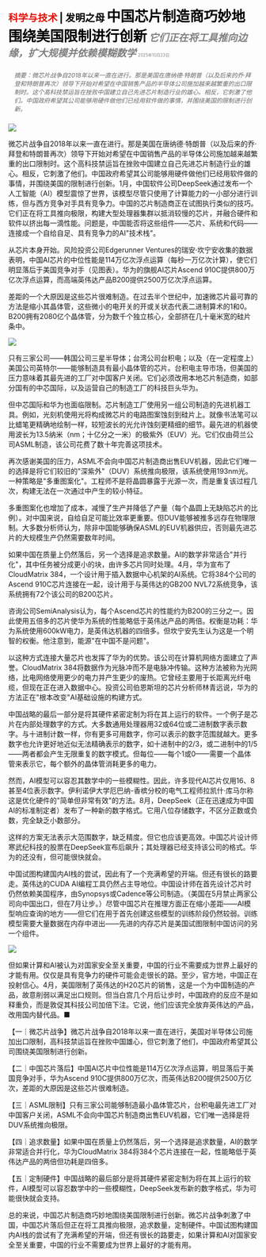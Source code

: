 <span style="color:#E3120B; font-size:14.9pt; font-weight:bold;">科学与技术</span> <span style="color:#000000; font-size:14.9pt; font-weight:bold;">| 发明之母</span>
<span style="color:#000000; font-size:21.0pt; font-weight:bold;">中国芯片制造商巧妙地围绕美国限制进行创新</span>
<span style="color:#808080; font-size:14.9pt; font-weight:bold; font-style:italic;">它们正在将工具推向边缘，扩大规模并依赖模糊数学</span>
<span style="color:#808080; font-size:6.2pt;">2025年10月23日</span>

<div style="padding:8px 12px; color:#666; font-size:9.0pt; font-style:italic; margin:12px 0;">摘要：微芯片战争自2018年以来一直在进行。那是美国在唐纳德·特朗普（以及后来的乔·拜登和特朗普再次）领导下开始对希望在中国销售产品的半导体公司施加越来越繁重的出口限制时。这个高科技禁运旨在挫败中国建立自己先进芯片制造行业的雄心。相反，它刺激了他们。中国政府希望其公司能够用硬件做他们已经用软件做的事情，并围绕美国的限制进行创新。</div>

![](../images/061_Chinas_chipmakers_are_cleverly_innovating_around_Americas_li/p0261_img01.jpeg)

微芯片战争自2018年以来一直在进行。那是美国在唐纳德·特朗普（以及后来的乔·拜登和特朗普再次）领导下开始对希望在中国销售产品的半导体公司施加越来越繁重的出口限制时。这个高科技禁运旨在挫败中国建立自己先进芯片制造行业的雄心。相反，它刺激了他们。中国政府希望其公司能够用硬件做他们已经用软件做的事情，并围绕美国的限制进行创新。1月，中国软件公司DeepSeek通过发布一个人工智能（AI）模型震惊了世界，该模型尽管只使用了计算能力的一小部分进行训练，但与西方竞争对手具有竞争力。中国的芯片制造商正在试图执行类似的技巧。它们正在将工具推向极限，构建大型处理器集群以抵消较慢的芯片，并融合硬件和软件以挤出每一滴性能。问题是，中国能否将这些组件——芯片、系统和代码——连接成一个自给自足、具有竞争力的AI"技术栈"。

从芯片本身开始。风险投资公司Edgerunner Ventures的瑞安·坎宁安收集的数据表明，中国AI芯片的中位性能是114万亿次浮点运算（每秒一万亿次计算），使它们明显落后于美国竞争对手（见图表）。华为的旗舰AI芯片Ascend 910C提供800万亿次浮点运算，而高端英伟达产品B200提供2500万亿次浮点运算。

差距的一个大原因是这些芯片很难制造。在过去半个世纪中，加速微芯片最可靠的方法是缩小其晶体管，这些微小的电开关的开或关状态代表二进制算术的1和0。B200拥有2080亿个晶体管，分为数千个独立核心，全部挤在几十毫米宽的硅片条中。

![](../images/061_Chinas_chipmakers_are_cleverly_innovating_around_Americas_li/p0262_img01.jpeg)

只有三家公司——韩国公司三星半导体；台湾公司台积电；以及（在一定程度上）美国公司英特尔——能够制造具有最小晶体管的芯片。台积电主导市场，但美国的压力意味着其最先进的工厂对中国客户关闭。它们必须改用本地芯片制造商，如部分国有的中芯国际，以及运营自己的制造工厂的科技巨头华为。

但中芯国际和华为也面临限制。芯片制造工厂使用另一组公司制造的先进机器工具。例如，光刻机使用光将构成微芯片的电路图案蚀刻到硅片上。就像书法笔可以比蜡笔更精确地绘制一样，较短波长的光允许蚀刻更精细的细节。最先进的机器使用波长为13.5纳米（nm；十亿分之一米）的极紫外（EUV）光。它们仅由荷兰公司ASML制造，该公司花费了数十年完善这项技术。

再次感谢美国的压力，ASML不会向中国芯片制造商出售EUV机器，因此它们唯一的选择是将它们较旧的"深紫外"（DUV）系统推向极限，该系统使用193nm光。一种策略是"多重图案化"。工程师不是将晶圆暴露于光源一次，而是重复该过程几次，构建无法在一次通过中产生的较小特征。

多重图案化也增加了成本，减慢了生产并降低了产量（每个晶圆上无缺陷芯片的比例）。对中国来说，自给自足可能比效率更重要。但DUV能够被推多远存在物理限制。大多数分析师认为，除非中国能够确保ASML的EUV机器供应，否则最先进芯片的大规模生产仍然需要数年时间。

如果中国在质量上仍然落后，另一个选择是追求数量。AI的数学非常适合"并行化"，其中任务被分成更小的块，由许多芯片同时处理。4月，华为宣布了CloudMatrix 384，一个设计用于插入数据中心机架的AI系统。它将384个公司的Ascend 910C芯片连接在一起，设计用于与英伟达的GB200 NVL72系统竞争，该系统拥有72个该公司的B200芯片。

咨询公司SemiAnalysis认为，每个Ascend芯片的性能约为B200的三分之一。因此使用五倍多的芯片使华为系统的性能略低于英伟达产品的两倍。权衡是功耗：华为系统使用600kW电力，是英伟达机器的四倍多。但坎宁安先生认为这是一个明智的权衡。他注意到，能源"在中国不是问题"。

以这种方式连接大量芯片也发挥了华为的优势。该公司在计算机网络方面建立了声誉。CloudMatrix 384将数据作为光脉冲而不是电脉冲传输。这种方法被称为光网络，比电网络使用更少的电力并产生更少的废热。它曾经主要用于长距离光纤电缆，但现在正在进入数据中心。投资公司伯恩斯坦的芯片分析师林青远说，华为的方法正在"根本改变"AI基础设施的构建方式。

中国战略的最后一部分是将其硬件紧密定制为将在其上运行的软件。一个例子是芯片在内部处理数字的方式。大多数通用处理器用32或64位或二进制数字表示数字。与十进制计数一样，你有更多可用数字，你可以表示的数字范围就越大。更多数字也允许更好地近似无法精确表示的数字，如十进制中的2/3，或二进制中的1/5——两者都会产生无限重复的数字模式。但每位——每个1或0——需要一个晶体管来表示它，每个额外的晶体管消耗更多的电力。

然而，AI模型可以容忍其数学中的一些模糊性。因此，许多现代AI芯片仅用16、8甚至4位表示数字。伊利诺伊大学厄巴纳-香槟分校的电气工程师拉凯什·库马尔称这是优化硬件的"简单但非常有效"的方法。8月，DeepSeek（正在迅速成为中国AI的标准制定者）发布了一种新的数字格式。它用八位存储数字，不区分正数或负数，完全缺乏小数部分。

这样的方案无法表示大范围数字，缺乏精度。但它也应该更高效。中国芯片设计师寒武纪科技的股票在DeepSeek宣布后飙升；其处理器已经支持该公司的格式。华为的还没有，但可能很快就会。

中国试图构建国内AI栈的尝试，因此有了一个充满希望的开端。但还有很长的路要走。英伟达的CUDA AI编程工具仍然占主导地位。中国设计师在首先设计芯片时仍然依赖美国程序，由Synopsys或Cadence等公司制造。（美国在5月禁止两家公司向中国出口，但在7月让步。）尽管中国芯片在推理方面正在缩小差距——AI模型响应查询的地方——但它们在用于首先创建这些模型的训练阶段仍然较弱。训练模型需要大量数据在内存中进出——先进的内存芯片是美国试图限制中国访问的另一个组件。

![](../images/061_Chinas_chipmakers_are_cleverly_innovating_around_Americas_li/p0265_img01.jpeg)

但如果计算和AI被认为对国家安全至关重要，中国的行业不需要成为世界上最好的才能有用。仅仅是具有竞争力的硬件可能会走很长的路。至少，官方地，中国正在投射信心。4月，美国限制了英伟达的H20芯片的销售，这是一个为中国制造的产品，故意削弱以满足出口规则。但当白宫几个月后让步时，中国政府的反应不是如释重负，而是敦促其科技公司加倍下注。它说，他们应该完全放弃英伟达的产品，改用国内替代品。■

【一｜微芯片战争】微芯片战争自2018年以来一直在进行，美国对半导体公司施加出口限制，高科技禁运旨在挫败中国雄心，但它刺激了他们，中国政府希望其公司围绕美国限制进行创新。

【二｜中国芯片落后】中国AI芯片中位性能是114万亿次浮点运算，明显落后于美国竞争对手，华为Ascend 910C提供800万亿次，而英伟达B200提供2500万亿次，差距的大原因是这些芯片很难制造。

【三｜ASML限制】只有三家公司能够制造最小晶体管芯片，台积电最先进工厂对中国客户关闭，ASML不会向中国芯片制造商出售EUV机器，它们唯一选择是将DUV系统推向极限。

【四｜追求数量】如果中国在质量上仍然落后，另一个选择是追求数量，AI的数学非常适合并行化，华为CloudMatrix 384将384个芯片连接在一起，性能略低于英伟达产品的两倍但功耗是四倍多。

【五｜定制硬件】中国战略的最后部分是将其硬件紧密定制为将在其上运行的软件，AI模型可以容忍数学中的一些模糊性，DeepSeek发布新的数字格式，华为可能很快就会支持。

总的来说，中国芯片制造商巧妙地围绕美国限制进行创新。微芯片战争刺激了中国，中国芯片落后但正在将工具推向极限，追求数量，定制硬件。中国试图构建国内AI栈的尝试有了充满希望的开端，但还有很长的路要走，如果计算和AI对国家安全至关重要，中国的行业不需要成为世界上最好的才能有用。
